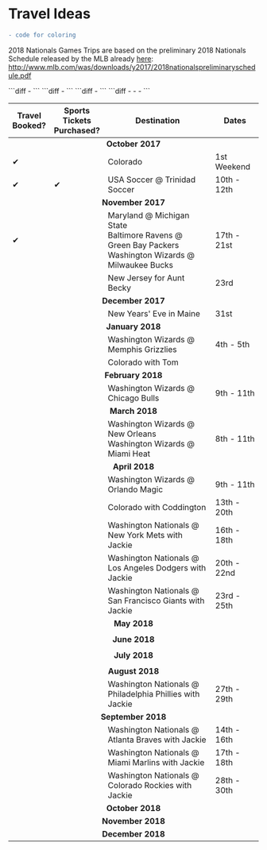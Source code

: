 # Travel Ideas

```diff
- code for coloring
```

2018 Nationals Games Trips are based on the preliminary 2018 Nationals Schedule released by the MLB already <a href = 'http://www.mlb.com/was/downloads/y2017/2018nationalspreliminaryschedule.pdf'>here</a>: http://www.mlb.com/was/downloads/y2017/2018nationalspreliminaryschedule.pdf
<table>
  <tr><thead>
    <th>Travel<br/>Booked?</th><th>Sports<br/>Tickets<br/>Purchased?</th><th align = 'center'>Destination</th><th>Dates</th>
    </thead></tr>
  <tr><td colspan = '4' align='center'><strong>October 2017</strong></td></tr>
  <tr><td>&#10004;</td><td></td><td>Colorado</td><td>1st Weekend</td></tr>
  <tr><td>&#10004;</td><td>&#10004;</td><td>USA Soccer @ Trinidad Soccer</td><td>10th - 12th</td></tr>
  <tr><td colspan = '4' align='center'><strong>November 2017</strong></td></tr>
  <tr><td>&#10004;</td><td></td><td>Maryland @ Michigan State<br/>Baltimore Ravens @ Green Bay Packers<br/>Washington Wizards @ Milwaukee Bucks</td><td>17th - 21st</td></tr>
  <tr><td></td><td></td><td>New Jersey for Aunt Becky</td><td>23rd</td></tr>
  <tr><td colspan = '4' align='center'><strong>December 2017</strong></td></tr>
  <tr><td></td><td></td><td>New Years' Eve in Maine</td><td>31st</td></tr>
  <tr><td colspan = '4' align='center'><strong>January 2018</strong></td></tr>
  <tr><td></td><td></td><td>Washington Wizards @ Memphis Grizzlies</td><td>4th - 5th</td></tr>
  <tr><td></td><td></td><td>Colorado with Tom</td><td></td></tr>
  <tr><td colspan = '4' align='center'><strong>February 2018</strong></td></tr>
  <tr><td></td><td></td><td>Washington Wizards @ Chicago Bulls</td><td>9th - 11th</td></tr>
  <tr><td colspan = '4' align='center'><strong>March 2018</strong></td></tr>
  <tr><td></td><td></td><td>Washington Wizards @ New Orleans<br/>Washington Wizards @ Miami Heat</td><td>8th - 11th</td></tr>
  <tr><td colspan = '4' align='center'><strong>April 2018</strong></td></tr>
  <tr><td></td><td></td><td>Washington Wizards @ Orlando Magic</td><td>9th - 11th</td></tr>
  <tr><td></td><td></td><td>Colorado with Coddington</td><td>13th - 20th</td></tr>
  
  <tr>
  ```diff
    -<td></td><td></td><td>Washington Nationals @ New York Mets with Jackie</td><td>16th - 18th</td>
  ```</tr>
  
  <tr>
  ```diff
  -<td></td><td></td><td>Washington Nationals @ Los Angeles Dodgers with Jackie</td><td>20th - 22nd</td>
  ```</tr>
  <tr><td></td><td></td><td>Washington Nationals @ San Francisco Giants with Jackie</td><td>23rd - 25th</td></tr>
 
  <tr><td colspan = '4' align='center'><strong>May 2018</strong></td></tr>
  <tr><td colspan = '4'></td></tr>
  <tr><td colspan = '4' align='center'><strong>June 2018</strong></td></tr>
  <tr><td colspan = '4'></td></tr>
  <tr><td colspan = '4' align='center'><strong>July 2018</strong></td></tr>
  <tr><td colspan = '4'></td></tr>
  <tr><td colspan = '4' align='center'><strong>August 2018</strong></td></tr>
  ```diff
  -<tr><td></td><td></td><td>Washington Nationals @ Philadelphia Phillies with Jackie</td><td>27th - 29th</td></tr>
  ```
  <tr><td colspan = '4' align='center'><strong>September 2018</strong></td></tr>
  ```diff
  -<tr><td></td><td></td><td>Washington Nationals @ Atlanta Braves with Jackie</td><td>14th - 16th</td></tr>
  -<tr><td></td><td></td><td>Washington Nationals @ Miami Marlins with Jackie</td><td>17th - 18th</td></tr>
  -<tr><td></td><td></td><td>Washington Nationals @ Colorado Rockies with Jackie</td><td>28th - 30th</td></tr>
  ```
  <tr><td colspan = '4' align='center'><strong>October 2018</strong></td></tr>
  <tr><td colspan = '4' align='center'><strong>November 2018</strong></td></tr>
  <tr><td colspan = '4' align='center'><strong>December 2018</strong></td></tr>
</table>
